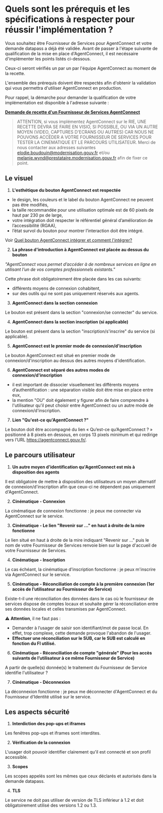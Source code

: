 # Quels sont les prérequis et les spécifications à respecter pour réussir  l'implémentation ?

Vous souhaitez être Fournisseur de Services pour AgentConnect et votre demande datapass a déjà été validée.
Avant de passer à l'étape suivante de qualification de la mise en place d'AgentConnect, il est necéssaire d'implémenter les points listés ci-dessous. 

Ceux-ci seront vérifiés un par un par l'équipe AgentConnect au moment de la recette. 

L'ensemble des prérequis doivent être respectés afin d'obtenir la validation qui vous permettra d'utiliser AgentConnect en production.

Pour rappel, la démarche pour demander la qualification de votre implémentation est disponible à l'adresse suivante : 

**[Demande de recette d'un Fournisseur de Services AgentConnect](https://www.demarches-simplifiees.fr/commencer/demande-recette-fs-fca)**

> ATTENTION, si vous implémentez AgentConnect sur le RIE, UNE RECETTE DEVRA SE FAIRE EN VISIO, SI POSSIBLE, OU VIA UN AUTRE MOYEN (VIDEO, CAPTURES D'ECRANS OU AUTRES) CAR NOUS NE POUVONS ACCÉDER A VOTRE FOURNISSEUR DE SERVICES POUR TESTER LA CINEMATIQUE ET LE PARCOURS UTILISATEUR. Merci de nous contacter aux adresses suivantes elodie.boudouin@modernisation.gouv.fr et/ou melanie.wynd@prestataire.modernisation.gouv.fr afin de fixer ce point.

## Le visuel

1. **L'esthétique du bouton AgentConnect est respectée**

- le design, les couleurs et le label du bouton AgentConnect ne peuvent pas être modifiés,
- la taille recommandée pour une utilisation optimale est de 60 pixels de haut par 230 px de large,
- votre intégration doit respecter le référentiel général d’amélioration de l’accessibilité (RGAA),
- l’état survol du bouton pour montrer l’interaction doit être intégré. 

Voir [Quel bouton AgentConnect intégrer et comment l'intégrer?](../implementation_fca/bouton_fca.md)


2. **La phrase d'introduction à AgentConnect est placée au dessus du bouton**

*"AgentConnect vous permet d’accéder à de nombreux services en ligne en utilisant l’un de vos comptes professionnels existants."*

Cette phrase doit obligatoirement être placée dans les cas suivants: 

- différents moyens de connexion cohabitent, 
- sur des outils qui ne sont pas uniquement réservés aux agents.

3. **AgentConnect dans la section connexion**

Le bouton est présent dans la section "connexion/se connecter" du service.

4. **AgentConnect dans la section inscription (si applicable)**

Le bouton est présent dans la section "inscription/s'inscrire" du service (si applicable).

5. **AgentConnect est le premier mode de connexion/d'inscription**

Le bouton AgentConnect est situé en premier mode de connexion/d'inscription au dessus des autres moyens
d'identification.

6. **AgentConnect est séparé des autres modes de connexion/d'inscription**

- il est important de dissocier visuellement les différents moyens d’authentification : une séparation visible doit être mise en place entre eux,
- la mention "OU" doit également y figurer afin de faire comprendre à l'utilisateur qu'il peut choisir entre AgentConnect ou un autre mode de connexion/d'inscription.

7. **Lien "Qu'est-ce qu'AgentConnect ?"**

Le bouton doit être accompagné du lien « Qu’est-ce qu’AgentConnect ? » positionné à 8 pixels en dessous, en corps 13 pixels minimum et qui redirige vers l’URL https://agentconnect.gouv.fr/.

## Le parcours utilisateur

1. **Un autre moyen d'identification qu'AgentConnect est mis à disposition des agents**

Il est obligatoire de mettre à disposition des utilisateurs un moyen alternatif de connexion/d'inscription afin que ceux-ci ne dépendent pas uniquement d'AgentConnect.

2. **Cinématique - Connexion**

La cinématique de connexion fonctionne : je peux me connecter via AgentConnect sur le service.

3. **Cinématique - Le lien "Revenir sur  ..." en haut à droite de la mire fonctionne**

Le lien situé en haut à droite de la mire indiquant "Revenir sur ..." puis le nom de votre Fournisseur de Services renvoie bien sur la page d'accueil de votre Fournisseur de Services.

4. **Cinématique - Inscription**

Le cas échéant, la cinématique d'inscription fonctionne : je peux m'inscrire via AgentConnect sur le service.

5. **Cinématique - Réconciliation de compte à la première connexion (1er accès de l’utilisateur au Fournisseur de Service)**

Existe-t-il une réconciliation des données dans le cas où le fournisseur de services dispose de comptes locaux et souhaite gérer la réconciliation entre ses données locales et celles transmises par AgentConnect.

:warning: **Attention**, il ne faut pas :

- Demander à l’usager de saisir son identifiant/mot de passe local. En effet, trop complexe, cette demande provoque l'abandon de l'usager.
- **Effectuer une réconciliation sur le SUB, car le SUB est calculé en fonction du FI utilisé.**

6. **Cinématique - Réconciliation de compte "générale" (Pour les accès suivants de l’utilisateur à ce même Fournisseur de Service)**

A partir de quelle(s) donnée(s) le traitement du Fournisseur de Service identifie l'utilisateur ? 

7. **Cinématique - Déconnexion**

La déconnexion fonctionne : je peux me déconnecter d'AgentConnect et du Fournisseur d'Identité utilisé sur le service.

## Les aspects sécurité

1. **Interdiction des pop-ups et iframes** 

Les fenêtres pop-ups et iframes sont interdites.

2. **Vérification de la connexion**

L'usager doit pouvoir identifier clairement qu'il est connecté et son profil accessible.

3. **Scopes**

Les scopes appelés sont les mêmes que ceux déclarés et autorisés dans la demande datapass.

4. **TLS**

Le service ne doit pas utiliser de version de TLS inférieur à 1.2 et doit obligatoirement utilisé des versions 1.2 ou 1.3.
